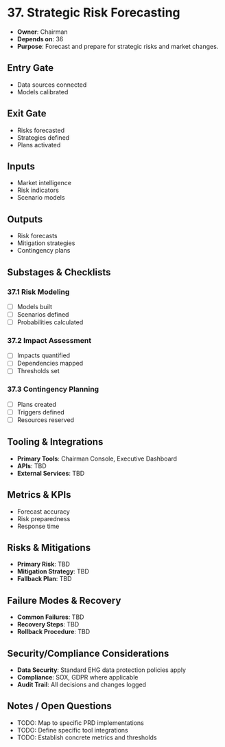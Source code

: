 # 37. Strategic Risk Forecasting

- **Owner**: Chairman
- **Depends on**: 36
- **Purpose**: Forecast and prepare for strategic risks and market changes.

## Entry Gate
- Data sources connected
- Models calibrated

## Exit Gate
- Risks forecasted
- Strategies defined
- Plans activated

## Inputs
- Market intelligence
- Risk indicators
- Scenario models

## Outputs
- Risk forecasts
- Mitigation strategies
- Contingency plans

## Substages & Checklists
### 37.1 Risk Modeling
  - [ ] Models built
  - [ ] Scenarios defined
  - [ ] Probabilities calculated

### 37.2 Impact Assessment
  - [ ] Impacts quantified
  - [ ] Dependencies mapped
  - [ ] Thresholds set

### 37.3 Contingency Planning
  - [ ] Plans created
  - [ ] Triggers defined
  - [ ] Resources reserved

## Tooling & Integrations
- **Primary Tools**: Chairman Console, Executive Dashboard
- **APIs**: TBD
- **External Services**: TBD

## Metrics & KPIs
- Forecast accuracy
- Risk preparedness
- Response time

## Risks & Mitigations
- **Primary Risk**: TBD
- **Mitigation Strategy**: TBD
- **Fallback Plan**: TBD

## Failure Modes & Recovery
- **Common Failures**: TBD
- **Recovery Steps**: TBD
- **Rollback Procedure**: TBD

## Security/Compliance Considerations
- **Data Security**: Standard EHG data protection policies apply
- **Compliance**: SOX, GDPR where applicable
- **Audit Trail**: All decisions and changes logged

## Notes / Open Questions
- TODO: Map to specific PRD implementations
- TODO: Define specific tool integrations
- TODO: Establish concrete metrics and thresholds